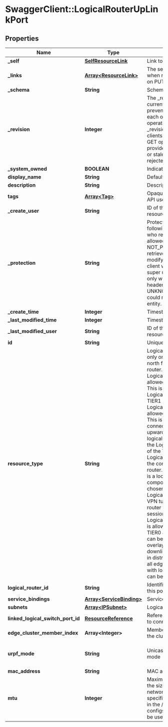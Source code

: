 # SwaggerClient::LogicalRouterUpLinkPort

## Properties
Name | Type | Description | Notes
------------ | ------------- | ------------- | -------------
**_self** | [**SelfResourceLink**](SelfResourceLink.md) | Link to this resource | [optional] 
**_links** | [**Array&lt;ResourceLink&gt;**](ResourceLink.md) | The server will populate this field when returing the resource. Ignored on PUT and POST. | [optional] 
**_schema** | **String** | Schema for this resource | [optional] 
**_revision** | **Integer** | The _revision property describes the current revision of the resource. To prevent clients from overwriting each other&#39;s changes, PUT operations must include the current _revision of the resource, which clients should obtain by issuing a GET operation. If the _revision provided in a PUT request is missing or stale, the operation will be rejected. | [optional] 
**_system_owned** | **BOOLEAN** | Indicates system owned resource | [optional] 
**display_name** | **String** | Defaults to ID if not set | [optional] 
**description** | **String** | Description of this resource | [optional] 
**tags** | [**Array&lt;Tag&gt;**](Tag.md) | Opaque identifiers meaningful to the API user | [optional] 
**_create_user** | **String** | ID of the user who created this resource | [optional] 
**_protection** | **String** | Protection status is one of the following: PROTECTED - the client who retrieved the entity is not allowed             to modify it. NOT_PROTECTED - the client who retrieved the entity is allowed                 to modify it REQUIRE_OVERRIDE - the client who retrieved the entity is a super                    user and can modify it, but only when providing                    the request header X-Allow-Overwrite&#x3D;true. UNKNOWN - the _protection field could not be determined for this           entity.  | [optional] 
**_create_time** | **Integer** | Timestamp of resource creation | [optional] 
**_last_modified_time** | **Integer** | Timestamp of last modification | [optional] 
**_last_modified_user** | **String** | ID of the user who last modified this resource | [optional] 
**id** | **String** | Unique identifier of this resource | [optional] 
**resource_type** | **String** | LogicalRouterUpLinkPort is allowed only on TIER0 logical router.   It is the north facing port of the logical router. LogicalRouterLinkPortOnTIER0 is allowed only on TIER0 logical router.   This is the port where the LogicalRouterLinkPortOnTIER1 of TIER1 logical router connects to. LogicalRouterLinkPortOnTIER1 is allowed only on TIER1 logical router.   This is the port using which the user connected to TIER1 logical router for upwards connectivity via TIER0 logical router.   Connect this port to the LogicalRouterLinkPortOnTIER0 of the TIER0 logical router. LogicalRouterDownLinkPort is for the connected subnets on the logical router. LogicalRouterLoopbackPort is a loopback port for logical router component   which is placed on chosen edge cluster member. LogicalRouterIPTunnelPort is a IPSec VPN tunnel port created on   logical router when route based VPN session configured. LogicalRouterCentralizedServicePort is allowed only on Active/Standby TIER0 and TIER1   logical router. Port can be connected to VLAN or overlay logical switch.   Unlike downlink port it does not participate in distributed routing and hosted   on all edge cluster members associated with logical router.   Stateful services can be applied on this port.  | 
**logical_router_id** | **String** | Identifier for logical router on which this port is created | 
**service_bindings** | [**Array&lt;ServiceBinding&gt;**](ServiceBinding.md) | Service Bindings | [optional] 
**subnets** | [**Array&lt;IPSubnet&gt;**](IPSubnet.md) | Logical router port subnets | 
**linked_logical_switch_port_id** | [**ResourceReference**](ResourceReference.md) | Reference to the logical switch port to connect to | [optional] 
**edge_cluster_member_index** | **Array&lt;Integer&gt;** | Member index of the edge node on the cluster | 
**urpf_mode** | **String** | Unicast Reverse Path Forwarding mode | [optional] [default to &#39;STRICT&#39;]
**mac_address** | **String** | MAC address | [optional] 
**mtu** | **Integer** | Maximum transmission unit specifies the size of the largest packet that a network protocol can transmit. If not specified, the global logical MTU set in the /api/v1/global-configs/RoutingGlobalConfig API will be used.  | [optional] 


